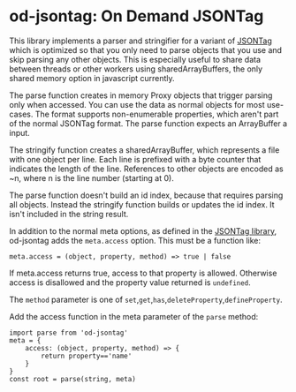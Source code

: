 # od-jsontag: On Demand JSONTag

This library implements a parser and stringifier for a variant of [JSONTag](https://github.com/muze-nl/jsontag/) which is optimized so that you only need to parse objects that you use and skip parsing any other objects.
This is especially useful to share data between threads or other workers using sharedArrayBuffers, the only shared memory option in javascript currently.

The parse function creates in memory Proxy objects that trigger parsing only when accessed. You can use the data as normal objects for most use-cases. The format supports non-enumerable 
properties, which aren't part of the normal JSONTag format. The parse function expects an ArrayBuffer a input.

The stringify function creates a sharedArrayBuffer, which represents a file with one object per line. Each line is prefixed with a byte counter that indicates the length of the line. References to other objects are encoded as ~n, where n is the line number (starting at 0).

The parse function doesn't build an id index, because that requires parsing all objects. Instead the stringify function builds or updates the id index. It isn't included in the string result.

In addition to the normal meta options, as defined in the [JSONTag library](https://github.com/muze-nl/jsontag/), od-jsontag adds the `meta.access` option. This must be a function like:

```
meta.access = (object, property, method) => true | false
```

If meta.access returns true, access to that property is allowed. Otherwise access is disallowed and the property value returned is `undefined`.

The `method` parameter is one of `set`,`get`,`has`,`deleteProperty`,`defineProperty`.

Add the access function in the meta parameter of the `parse` method:

```
import parse from 'od-jsontag'
meta = {
	access: (object, property, method) => {
		return property=='name'
	}
}
const root = parse(string, meta)
```
